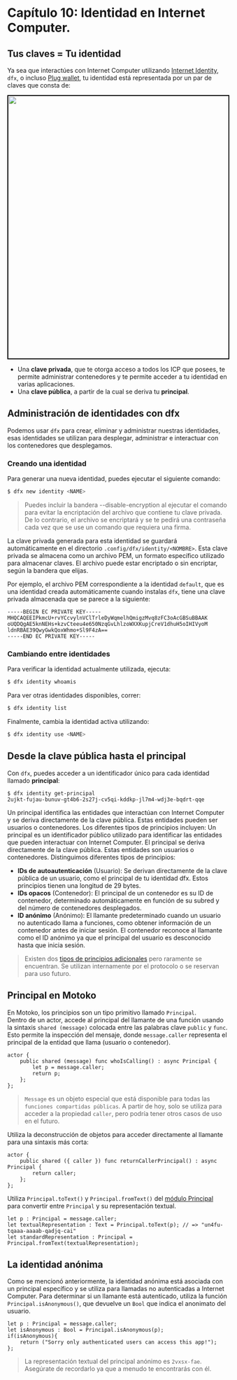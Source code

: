 # Capítulo 10: Identidad en Internet Computer.
## Tus claves = Tu identidad

Ya sea que interactúes con Internet Computer utilizando [Internet Identity](https://internetcomputer.org/docs/current/tokenomics/identity-auth/what-is-ic-identity), `dfx`, o incluso [Plug wallet](https://plugwallet.ooo/), tu identidad está representada por un par de claves que consta de:

<p align="center"> <img src="../../../..manuals/chapters/chapter-10/assets/identity_recap.png" width="600px" style="border: 2px solid black;"> </p>

- Una **clave privada**, que te otorga acceso a todos los ICP que posees, te permite administrar contenedores y te permite acceder a tu identidad en varias aplicaciones.
- Una **clave pública**, a partir de la cual se deriva tu **principal**.

## Administración de identidades con dfx
Podemos usar `dfx` para crear, eliminar y administrar nuestras identidades, esas identidades se utilizan para desplegar, administrar e interactuar con los contenedores que desplegamos.

### Creando una identidad
Para generar una nueva identidad, puedes ejecutar el siguiente comando:
```bash
$ dfx new identity <NAME>
```
> Puedes incluir la bandera --disable-encryption al ejecutar el comando para evitar la encriptación del archivo que contiene tu clave privada. De lo contrario, el archivo se encriptará y se te pedirá una contraseña cada vez que se use un comando que requiera una firma.

La clave privada generada para esta identidad se guardará automáticamente en el directorio `.config/dfx/identity/<NOMBRE>`. Esta clave privada se almacena como un archivo PEM, un formato específico utilizado para almacenar claves. El archivo puede estar encriptado o sin encriptar, según la bandera que elijas.

Por ejemplo, el archivo PEM correspondiente a la identidad `default`, que es una identidad creada automáticamente cuando instalas `dfx`, tiene una clave privada almacenada que se parece a la siguiente:
```
-----BEGIN EC PRIVATE KEY-----
MHQCAQEEIPkmcU+rvYCcvylnVClTrleDyWqmelhQmigzMvq8zFC3oAcGBSuBBAAK
oUQDQgAE5knNEHs+kzvCteeu4e650NzqGvLhlzoWXXKupjCreV1dhuH5oIHIVyoM
ldnRBAE39QwyGwkQoxWhmo+Sl9F4zA==
-----END EC PRIVATE KEY-----
```  
### Cambiando entre identidades
Para verificar la identidad actualmente utilizada, ejecuta:
```bash
$ dfx identity whoamis 
```
Para ver otras identidades disponibles, correr:
```bash
$ dfx identity list
```
Finalmente, cambia la identidad activa utilizando:
```bash
$ dfx identity use <NAME> 
```
## Desde la clave pública hasta el principal
Con `dfx`, puedes acceder a un identificador único para cada identidad llamado **principal**:
```motoko
$ dfx identity get-principal
2ujkt-fujau-bunuv-gt4b6-2s27j-cv5qi-kddkp-jl7m4-wdj3e-bqdrt-qqe
```
Un principal identifica las entidades que interactúan con Internet Computer y se deriva directamente de la clave pública. Estas entidades pueden ser usuarios o contenedores. Los diferentes tipos de principios incluyen:
Un principal es un identificador público utilizado para identificar las entidades que pueden interactuar con Internet Computer. El principal se deriva directamente de la clave pública. Estas entidades son usuarios o contenedores. Distinguimos diferentes tipos de principios:
- **IDs de autoautenticación** (Usuario): Se derivan directamente de la clave pública de un usuario, como el principal de tu identidad dfx. Estos principios tienen una longitud de 29 bytes.
- **IDs opacos** (Contenedor): El principal de un contenedor es su ID de contenedor, determinado automáticamente en función de su subred y del número de contenedores desplegados.
- **ID anónimo** (Anónimo): El llamante predeterminado cuando un usuario no autenticado llama a funciones, como obtener información de un contenedor antes de iniciar sesión. El contenedor reconoce al llamante como el ID anónimo ya que el principal del usuario es desconocido hasta que inicia sesión.

> Existen dos [tipos de principios adicionales](https://internetcomputer.org/docs/current/references/ic-interface-spec#id-classes) pero raramente se encuentran. Se utilizan internamente por el protocolo o se reservan para uso futuro.

## Principal en Motoko
En Motoko, los principios son un tipo primitivo llamado `Principal`. <br/>
Dentro de un actor, accede al principal del llamante de una función usando la sintaxis `shared (message)` colocada entre las palabras clave `public` y `func`. Esto permite la inspección del mensaje, donde `message.caller` representa el principal de la entidad que llama (usuario o contenedor).

```motoko
actor {
    public shared (message) func whoIsCalling() : async Principal {
        let p = message.caller;
        return p;
    };
};
```

> `Message` es un objeto especial que está disponible para todas las `funciones compartidas públicas`. A partir de hoy, solo se utiliza para acceder a la propiedad `caller`, pero podría tener otros casos de uso en el futuro.

Utiliza la deconstrucción de objetos para acceder directamente al llamante para una sintaxis más corta:
```motoko
actor {
    public shared ({ caller }) func returnCallerPrincipal() : async Principal {
        return caller;
    };
};
```
Utiliza `Principal.toText()` y `Principal.fromText()` del [módulo Principal](https://7po3j-syaaa-aaaal-qbqea-cai.ic0.app/base-library/primitive-types/principal.html?highlight=Principal#principal) para convertir entre `Principal` y su representación textual.

```motoko
let p : Principal = message.caller;
let textualRepresentation : Text = Principal.toText(p); // => "un4fu-tqaaa-aaaab-qadjq-cai"
let standardRepresentation : Principal = Principal.fromText(textualRepresentation); 
```

## La identidad anónima
Como se mencionó anteriormente, la identidad anónima está asociada con un principal específico y se utiliza para llamadas no autenticadas a Internet Computer. Para determinar si un llamante está autenticado, utiliza la función `Principal.isAnonymous()`, que devuelve un `Bool` que indica el anonimato del usuario.
```motoko
let p : Principal = message.caller;
let isAnonymous : Bool = Principal.isAnonymous(p);
if(isAnonymous){
    return ("Sorry only authenticated users can access this app!");
};
```

> La representación textual del principal anónimo es `2vxsx-fae`. Asegúrate de recordarlo ya que a menudo te encontrarás con él.
